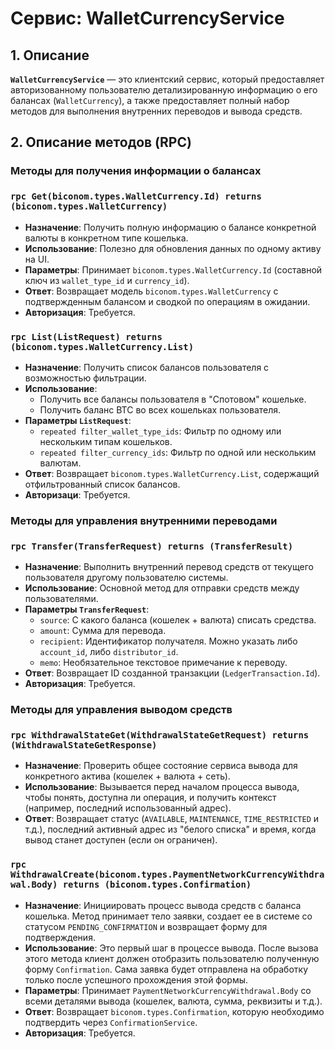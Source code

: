 # Сервис: WalletCurrencyService

## 1. Описание

**`WalletCurrencyService`** — это клиентский сервис, который предоставляет авторизованному пользователю детализированную информацию о его балансах (`WalletCurrency`), а также предоставляет полный набор методов для выполнения внутренних переводов и вывода средств.

## 2. Описание методов (RPC)

### Методы для получения информации о балансах

### `rpc Get(biconom.types.WalletCurrency.Id) returns (biconom.types.WalletCurrency)`
- **Назначение**: Получить полную информацию о балансе конкретной валюты в конкретном типе кошелька.
- **Использование**: Полезно для обновления данных по одному активу на UI.
- **Параметры**: Принимает `biconom.types.WalletCurrency.Id` (составной ключ из `wallet_type_id` и `currency_id`).
- **Ответ**: Возвращает модель `biconom.types.WalletCurrency` с подтвержденным балансом и сводкой по операциям в ожидании.
- **Авторизация**: Требуется.

### `rpc List(ListRequest) returns (biconom.types.WalletCurrency.List)`
- **Назначение**: Получить список балансов пользователя с возможностью фильтрации.
- **Использование**:
  - Получить все балансы пользователя в "Спотовом" кошельке.
  - Получить баланс BTC во всех кошельках пользователя.
- **Параметры `ListRequest`**:
  - `repeated filter_wallet_type_ids`: Фильтр по одному или нескольким типам кошельков.
  - `repeated filter_currency_ids`: Фильтр по одной или нескольким валютам.
- **Ответ**: Возвращает `biconom.types.WalletCurrency.List`, содержащий отфильтрованный список балансов.
- **Авторизаци**: Требуется.

### Методы для управления внутренними переводами

### `rpc Transfer(TransferRequest) returns (TransferResult)`
- **Назначение**: Выполнить внутренний перевод средств от текущего пользователя другому пользователю системы.
- **Использование**: Основной метод для отправки средств между пользователями.
- **Параметры `TransferRequest`**:
  - `source`: С какого баланса (кошелек + валюта) списать средства.
  - `amount`: Сумма для перевода.
  - `recipient`: Идентификатор получателя. Можно указать либо `account_id`, либо `distributor_id`.
  - `memo`: Необязательное текстовое примечание к переводу.
- **Ответ**: Возвращает ID созданной транзакции (`LedgerTransaction.Id`).
- **Авторизация**: Требуется.

### Методы для управления выводом средств

### `rpc WithdrawalStateGet(WithdrawalStateGetRequest) returns (WithdrawalStateGetResponse)`
- **Назначение**: Проверить общее состояние сервиса вывода для конкретного актива (кошелек + валюта + сеть).
- **Использование**: Вызывается перед началом процесса вывода, чтобы понять, доступна ли операция, и получить контекст (например, последний использованный адрес).
- **Ответ**: Возвращает статус (`AVAILABLE`, `MAINTENANCE`, `TIME_RESTRICTED` и т.д.), последний активный адрес из "белого списка" и время, когда вывод станет доступен (если он ограничен).

### `rpc WithdrawalCreate(biconom.types.PaymentNetworkCurrencyWithdrawal.Body) returns (biconom.types.Confirmation)`
- **Назначение**: Инициировать процесс вывода средств с баланса кошелька. Метод принимает тело заявки, создает ее в системе со статусом `PENDING_CONFIRMATION` и возвращает форму для подтверждения.
- **Использование**: Это первый шаг в процессе вывода. После вызова этого метода клиент должен отобразить пользователю полученную форму `Confirmation`. Сама заявка будет отправлена на обработку только после успешного прохождения этой формы.
- **Параметры**: Принимает `PaymentNetworkCurrencyWithdrawal.Body` со всеми деталями вывода (кошелек, валюта, сумма, реквизиты и т.д.).
- **Ответ**: Возвращает `biconom.types.Confirmation`, которую необходимо подтвердить через `ConfirmationService`.
- **Авторизация**: Требуется.
